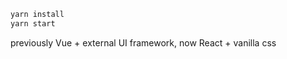 
```bash
yarn install
yarn start
```

previously Vue + external UI framework, now React + vanilla css

